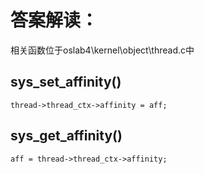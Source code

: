 # 答案解读：
相关函数位于oslab4\kernel\object\thread.c中
## sys_set_affinity()
```
thread->thread_ctx->affinity = aff;
```
## sys_get_affinity()
```
aff = thread->thread_ctx->affinity;
```

